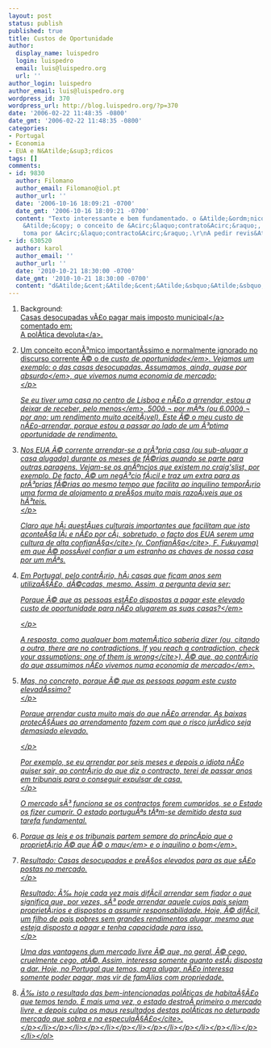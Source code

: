 ```yaml
---
layout: post
status: publish
published: true
title: Custos de Oportunidade
author:
  display_name: luispedro
  login: luispedro
  email: luis@luispedro.org
  url: ''
author_login: luispedro
author_email: luis@luispedro.org
wordpress_id: 370
wordpress_url: http://blog.luispedro.org/?p=370
date: '2006-02-22 11:48:35 -0800'
date_gmt: '2006-02-22 11:48:35 -0800'
categories:
- Portugal
- Economia
- EUA e N&Atilde;&sup3;rdicos
tags: []
comments:
- id: 9830
  author: Filomano
  author_email: Filomano@iol.pt
  author_url: ''
  date: '2006-10-16 18:09:21 -0700'
  date_gmt: '2006-10-16 18:09:21 -0700'
  content: "Texto interessante e bem fundamentado. o &Atilde;&ordm;nico sen&Atilde;&pound;o
    &Atilde;&copy; o conceito de &Acirc;&laquo;contrato&Acirc;&raquo;, que o texto
    toma por &Acirc;&laquo;contracto&Acirc;&raquo;.\r\nA pedir revis&Atilde;&pound;o"
- id: 630520
  author: karol
  author_email: ''
  author_url: ''
  date: '2010-10-21 18:30:00 -0700'
  date_gmt: '2010-10-21 18:30:00 -0700'
  content: "d&Atilde;&cent;&Atilde;&cent;&Atilde;&sbquo;&Atilde;&sbquo;\r\np&Atilde;&copy;&Atilde;&copy;&Atilde;&copy;&Atilde;&copy;&Atilde;&copy;&Atilde;&copy;ssimo."
---
```

<ol>
<li>
<p>Background:<br />
<a href="http:&#47;&#47;www.publico.clix.pt&#47;shownews.asp?id=1248141&idCanal=63">Casas desocupadas v&Atilde;&pound;o pagar mais imposto municipal<&#47;a> comentado em:<br />
<a href="http:&#47;&#47;aartedafuga.blogspot.com&#47;2006&#47;02&#47;poltica-devoluta.html">A pol&Atilde;&shy;tica devoluta<&#47;a>.</p>
<li>
<p>Um conceito  econ&Atilde;&sup3;mico important&Atilde;&shy;ssimo e normalmente ignorado no discurso corrente &Atilde;&copy; o de <em>custo de oportunidade<&#47;em>. Vejamos um exemplo: o das casas desocupadas. Assumamos, ainda, quase <em>por absurdo<&#47;em>, que vivemos numa economia de mercado:<br />
<&#47;p>
<p>Se eu tiver uma casa no centro de Lisboa e n&Atilde;&pound;o a arrendar, estou a deixar de receber, <em>pelo menos<&#47;em>, 500&acirc;&sbquo;&not; por m&Atilde;&ordf;s (ou 6.000&acirc;&sbquo;&not; por ano: um rendimento muito aceit&Atilde;&iexcl;vel). Este &Atilde;&copy; o meu custo de n&Atilde;&pound;o-arrendar, porque estou a passar ao lado de um &Atilde;&sup3;ptima oportunidade de rendimento.</p>
<li>
<p>Nos EUA &Atilde;&copy; corrente arrendar-se a pr&Atilde;&sup3;pria casa (ou sub-alugar a casa alugada) durante os meses de f&Atilde;&copy;rias quando se parte para outras paragens. Vejam-se os an&Atilde;&ordm;ncios que existem no craig'slist, por exemplo. De facto, &Atilde;&copy; um neg&Atilde;&sup3;cio f&Atilde;&iexcl;cil e traz um extra para as pr&Atilde;&sup3;prias f&Atilde;&copy;rias ao mesmo tempo que facilita ao inquilino tempor&Atilde;&iexcl;rio uma forma de alojamento a pre&Atilde;&sect;os muito mais razo&Atilde;&iexcl;veis que os h&Atilde;&sup3;teis.<br />
<&#47;p>
<p>Claro que h&Atilde;&iexcl; quest&Atilde;&micro;es culturais importantes que facilitam que isto aconte&Atilde;&sect;a l&Atilde;&iexcl; e n&Atilde;&pound;o por c&Atilde;&iexcl;, sobretudo, o facto dos EUA serem uma cultura de <cite>alta confian&Atilde;&sect;a<&#47;cite> (v. <cite>Confian&Atilde;&sect;a<&#47;cite>, F. Fukuyama) em que &Atilde;&copy; poss&Atilde;&shy;vel confiar a um estranho as chaves de nossa casa por um m&Atilde;&ordf;s.</p>
<li>
<p>Em Portugal, pelo contr&Atilde;&iexcl;rio, h&Atilde;&iexcl; casas que ficam anos sem utiliza&Atilde;&sect;&Atilde;&pound;o, d&Atilde;&copy;cadas, mesmo. Assim, a pergunta devia ser:</p>
<p><em>Porque &Atilde;&copy; que as pessoas est&Atilde;&pound;o dispostas a pagar este elevado custo de oportunidade para n&Atilde;&pound;o alugarem as suas casas?<&#47;em></p>
<p><&#47;p>
<p>A resposta, como qualquer bom matem&Atilde;&iexcl;tico saberia dizer (ou, citando a outra, <cite>there are no contradictions. If you reach a contradiction, check your assumptions: one of them is wrong<&#47;cite>), &Atilde;&copy; que, ao contr&Atilde;&iexcl;rio do que assumimos <em>n&Atilde;&pound;o vivemos numa economia de mercado<&#47;em>.</p>
<li>
<p>Mas, no concreto, porque &Atilde;&copy; que as pessoas pagam este custo elevad&Atilde;&shy;ssimo?<br />
<&#47;p>
<p>Porque arrendar custa muito mais do que n&Atilde;&pound;o arrendar. As baixas protec&Atilde;&sect;&Atilde;&micro;es ao arrendamento fazem com que o risco jur&Atilde;&shy;dico seja demasiado elevado.</p>
<p><&#47;p>
<p>Por exemplo, se eu arrendar por seis meses e depois o idiota n&Atilde;&pound;o quiser sair, ao contr&Atilde;&iexcl;rio do que diz o contracto, terei de passar anos em tribunais para o conseguir expulsar de casa.<br />
<&#47;p>
<p>O mercado s&Atilde;&sup3; funciona se os contractos forem cumpridos, se o Estado os fizer cumprir. O estado portugu&Atilde;&ordf;s t&Atilde;&ordf;m-se demitido desta sua tarefa fundamental.</p>
<li>
<p>Porque as leis e os tribunais partem sempre do princ&Atilde;&shy;pio que o propriet&Atilde;&iexcl;rio &Atilde;&copy; que &Atilde;&copy; <em>o mau<&#47;em> e o inquilino <em>o bom<&#47;em>.</p>
<li>
<p>Resultado: Casas desocupadas e pre&Atilde;&sect;os elevados para as que s&Atilde;&pound;o postas no mercado.<br />
<&#47;p>
<p>Resultado: &Atilde;&permil; hoje cada vez mais dif&Atilde;&shy;cil arrendar sem fiador o que significa que, por vezes, s&Atilde;&sup3; pode arrendar aquele cujos pais sejam propriet&Atilde;&iexcl;rios e dispostos a assumir responsabilidade. Hoje, &Atilde;&copy; dif&Atilde;&shy;cil, um filho de pais pobres sem grandes rendimentos alugar, mesmo que esteja disposto a pagar e tenha capacidade para isso.<br />
<&#47;p>
<p>Uma das vantagens dum mercado livre &Atilde;&copy; que, no geral, &Atilde;&copy; cego, cruelmente cego, at&Atilde;&copy;. Assim, interessa somente quanto est&Atilde;&iexcl; disposta a dar. Hoje, no Portugal que temos, para alugar, n&Atilde;&pound;o interessa somente poder pagar, mas vir de fam&Atilde;&shy;lias com propriedade.</p>
<li>
<p>&Atilde;&permil; isto o resultado das bem-intencionadas pol&Atilde;&shy;ticas de habita&Atilde;&sect;&Atilde;&pound;o que temos tendo. E mais uma vez, o estado destro&Atilde;&shy; primeiro o mercado livre, e depois culpa os maus resultados destas pol&Atilde;&shy;ticas no deturpado mercado que sobra e na <cite>especula&Atilde;&sect;&Atilde;&pound;o<&#47;cite>.<br />
<&#47;p><&#47;li><&#47;p><&#47;li><&#47;p><&#47;li><&#47;p><&#47;li><&#47;p><&#47;li><&#47;p><&#47;li><&#47;p><&#47;li><&#47;p><&#47;li><&#47;ol></p>
